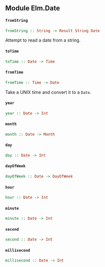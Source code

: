 ## Module Elm.Date

#### `fromString`

``` purescript
fromString :: String -> Result String Date
```

Attempt to read a date from a string. 

#### `toTime`

``` purescript
toTime :: Date -> Time
```

#### `fromTime`

``` purescript
fromTime :: Time -> Date
```

Take a UNIX time and convert it to a `Date`. 

#### `year`

``` purescript
year :: Date -> Int
```

#### `month`

``` purescript
month :: Date -> Month
```

#### `day`

``` purescript
day :: Date -> Int
```

#### `dayOfWeek`

``` purescript
dayOfWeek :: Date -> DayOfWeek
```

#### `hour`

``` purescript
hour :: Date -> Int
```

#### `minute`

``` purescript
minute :: Date -> Int
```

#### `second`

``` purescript
second :: Date -> Int
```

#### `millisecond`

``` purescript
millisecond :: Date -> Int
```


